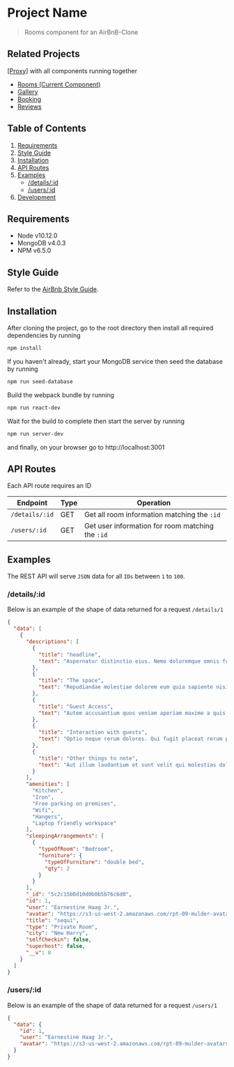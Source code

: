 # Project Name

> Rooms component for an AirBnB-Clone

## Related Projects

[[Proxy]](https://github.com/rpt09-mulder/proxy-allen) with all components running together

- [Rooms (Current Component)](https://github.com/rpt09-mulder/rooms)
- [Gallery](https://github.com/rpt09-mulder/gallery)
- [Booking](https://github.com/rpt09-mulder/booking)
- [Reviews](https://github.com/rpt09-mulder/reviews)

## Table of Contents

1. [Requirements](#Requirements)
1. [Style Guide](#Style-Guide)
1. [Installation](#Installation)
1. [API Routes](#API-Routes)
1. [Examples](#Examples)
   - [/details/:id](#detailsid)
   - [/users/:id](#usersid)
1. [Development](#Development)

## Requirements

- Node v10.12.0
- MongoDB v4.0.3
- NPM v6.5.0

## Style Guide

Refer to the [AirBnb Style Guide](https://github.com/airbnb/javascript).

## Installation

After cloning the project, go to the root directory then install all required dependencies by running

```sh
npm install
```

If you haven't already, start your MongoDB service then seed the database by running

```sh
npm run seed-database
```

Build the webpack bundle by running

```sh
npm run react-dev
```

Wait for the build to complete then start the server by running

```sh
npm run server-dev
```

and finally, on your browser go to http://localhost:3001

## API Routes

Each API route requires an ID

| Endpoint       | Type | Operation                                        |
| -------------- | ---- | ------------------------------------------------ |
| `/details/:id` | GET  | Get all room information matching the `:id`      |
| `/users/:id`   | GET  | Get user information for room matching the `:id` |

## Examples

The REST API will serve `JSON` data for all `IDs` between `1` to `100`.

### /details/:id

Below is an example of the shape of data returned for a request `/details/1`

```json
{
  "data": [
    {
      "descriptions": [
        {
          "title": "headline",
          "text": "Aspernatur distinctio eius. Nemo doloremque omnis fuga optio ut et debitis voluptatem illum. At dolores aliquid suscipit eos sint. Pariatur ut mollitia quis odit facilis temporibus."
        },
        {
          "title": "The space",
          "text": "Repudiandae molestiae dolorem eum quia sapiente nisi eum. Deleniti ut est tempora. Dignissimos et et reprehenderit voluptas ea aliquid. Sed delectus est cum qui vero eaque facilis voluptatem. Dicta et distinctio optio voluptatem quibusdam sequi corporis iste consequuntur. Quidem vero repellendus eaque minima quia."
        },
        {
          "title": "Guest Access",
          "text": "Autem accusantium quos veniam aperiam maxime a quis commodi. Voluptas eum neque tenetur nulla quae quibusdam illo et voluptas. Voluptates quis nobis. Sed facere nobis est porro laborum impedit voluptatem. Non totam harum ipsa earum quo aliquam labore est qui. Pariatur quia nulla et quis autem tenetur."
        },
        {
          "title": "Interaction with guests",
          "text": "Optio neque rerum dolores. Qui fugit placeat rerum porro. Suscipit provident hic similique eligendi est assumenda perspiciatis iure quibusdam. Hic nihil sed optio veritatis. Velit eaque enim."
        },
        {
          "title": "Other things to note",
          "text": "Aut illum laudantium et sunt velit qui molestias doloremque. Natus quis ducimus expedita dignissimos deserunt. Molestiae sapiente at quo incidunt et. Fugit omnis facere eius ex. Rerum nisi aut voluptatem molestiae ipsum. Veniam minima quas."
        }
      ],
      "amenities": [
        "Kitchen",
        "Iron",
        "Free parking on premises",
        "Wifi",
        "Hangers",
        "Laptop friendly workspace"
      ],
      "sleepingArrangements": [
        {
          "typeOfRoom": "Bedroom",
          "furniture": {
            "typeOfFurniture": "double bed",
            "qty": 2
          }
        }
      ],
      "_id": "5c2c15b0d10d0b0b5b76c6d0",
      "id": 1,
      "user": "Earnestine Haag Jr.",
      "avatar": "https://s3-us-west-2.amazonaws.com/rpt-09-mulder-avatars/person1.jpg",
      "title": "sequi",
      "type": "Private Room",
      "city": "New Harry",
      "selfCheckin": false,
      "superhost": false,
      "__v": 0
    }
  ]
}
```

### /users/:id

Below is an example of the shape of data returned for a request `/users/1`

```json
{
  "data": {
    "id": 1,
    "user": "Earnestine Haag Jr.",
    "avatar": "https://s3-us-west-2.amazonaws.com/rpt-09-mulder-avatars/person1.jpg"
  }
}
```